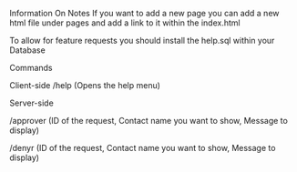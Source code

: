 Information On Notes
If you want to add a new page you can add a new html file under pages and add a link to it within the index.html

To allow for feature requests you should install the help.sql within your Database

Commands

Client-side
/help (Opens the help menu)


Server-side

/approver <id> <contact> <message>  (ID of the request, Contact name you want to show, Message to display)

/denyr <id> <contact> <message>  (ID of the request, Contact name you want to show, Message to display)